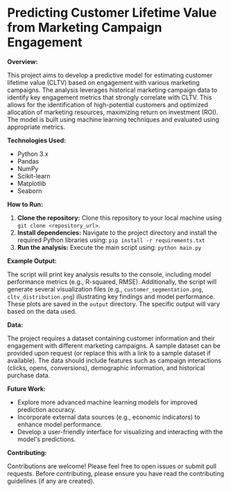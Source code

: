 # Predicting Customer Lifetime Value from Marketing Campaign Engagement

**Overview:**

This project aims to develop a predictive model for estimating customer lifetime value (CLTV) based on engagement with various marketing campaigns.  The analysis leverages historical marketing campaign data to identify key engagement metrics that strongly correlate with CLTV.  This allows for the identification of high-potential customers and optimized allocation of marketing resources, maximizing return on investment (ROI).  The model is built using machine learning techniques and evaluated using appropriate metrics.

**Technologies Used:**

* Python 3.x
* Pandas
* NumPy
* Scikit-learn
* Matplotlib
* Seaborn

**How to Run:**

1. **Clone the repository:**  Clone this repository to your local machine using `git clone <repository_url>`.
2. **Install dependencies:** Navigate to the project directory and install the required Python libraries using: `pip install -r requirements.txt`
3. **Run the analysis:** Execute the main script using: `python main.py`

**Example Output:**

The script will print key analysis results to the console, including model performance metrics (e.g., R-squared, RMSE).  Additionally, the script will generate several visualization files (e.g., `customer_segmentation.png`, `cltv_distribution.png`) illustrating key findings and model performance.  These plots are saved in the `output` directory.  The specific output will vary based on the data used.


**Data:**

The project requires a dataset containing customer information and their engagement with different marketing campaigns.  A sample dataset can be provided upon request (or replace this with a link to a sample dataset if available).  The data should include features such as campaign interactions (clicks, opens, conversions), demographic information, and historical purchase data.


**Future Work:**

* Explore more advanced machine learning models for improved prediction accuracy.
* Incorporate external data sources (e.g., economic indicators) to enhance model performance.
* Develop a user-friendly interface for visualizing and interacting with the model's predictions.


**Contributing:**

Contributions are welcome! Please feel free to open issues or submit pull requests.  Before contributing, please ensure you have read the contributing guidelines (if any are created).